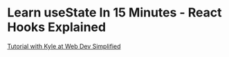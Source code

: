 # Learn useState In 15 Minutes - React Hooks Explained


[Tutorial with Kyle at Web Dev Simplified](https://youtu.be/O6P86uwfdR0)
